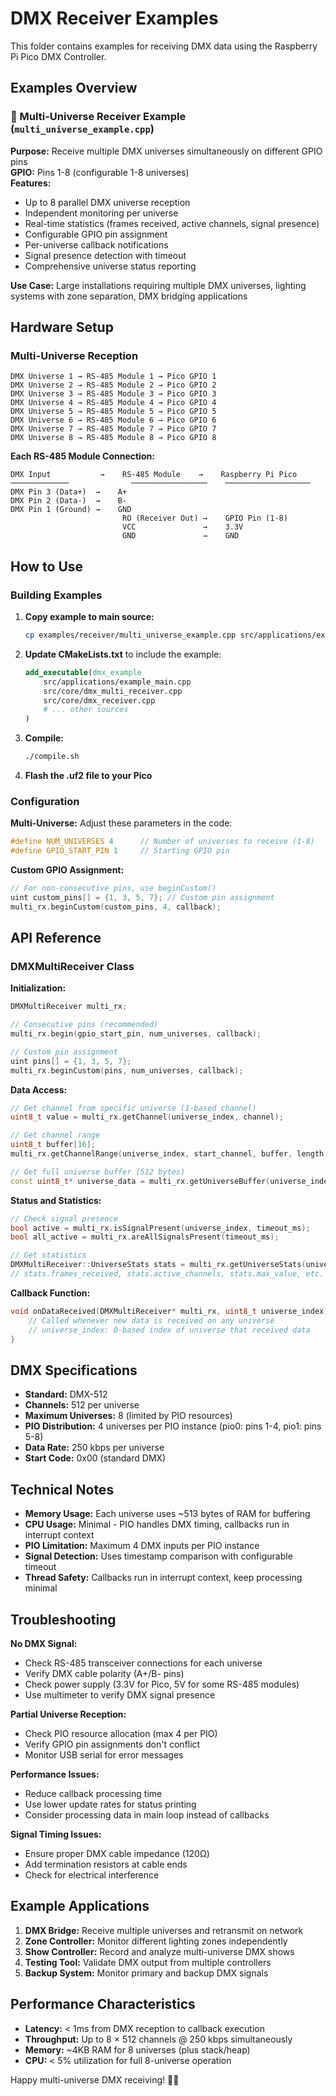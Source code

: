 # DMX Receiver Examples

This folder contains examples for receiving DMX data using the Raspberry Pi Pico DMX Controller.

## Examples Overview

### 🎯 Multi-Universe Receiver Example (`multi_universe_example.cpp`)

**Purpose:** Receive multiple DMX universes simultaneously on different GPIO pins  
**GPIO:** Pins 1-8 (configurable 1-8 universes)  
**Features:**
- Up to 8 parallel DMX universe reception
- Independent monitoring per universe
- Real-time statistics (frames received, active channels, signal presence)
- Configurable GPIO pin assignment
- Per-universe callback notifications
- Signal presence detection with timeout
- Comprehensive universe status reporting

**Use Case:** Large installations requiring multiple DMX universes, lighting systems with zone separation, DMX bridging applications

## Hardware Setup

### Multi-Universe Reception
```
DMX Universe 1 → RS-485 Module 1 → Pico GPIO 1
DMX Universe 2 → RS-485 Module 2 → Pico GPIO 2  
DMX Universe 3 → RS-485 Module 3 → Pico GPIO 3
DMX Universe 4 → RS-485 Module 4 → Pico GPIO 4
DMX Universe 5 → RS-485 Module 5 → Pico GPIO 5
DMX Universe 6 → RS-485 Module 6 → Pico GPIO 6
DMX Universe 7 → RS-485 Module 7 → Pico GPIO 7
DMX Universe 8 → RS-485 Module 8 → Pico GPIO 8
```

**Each RS-485 Module Connection:**
```
DMX Input           →    RS-485 Module    →    Raspberry Pi Pico
─────────────              ─────────────────    ───────────────────
DMX Pin 3 (Data+)  →    A+                
DMX Pin 2 (Data-)  →    B-                
DMX Pin 1 (Ground) →    GND               
                         RO (Receiver Out) →    GPIO Pin (1-8)
                         VCC               →    3.3V
                         GND               →    GND
```

## How to Use

### Building Examples

1. **Copy example to main source:**
   ```bash
   cp examples/receiver/multi_universe_example.cpp src/applications/example_main.cpp
   ```

2. **Update CMakeLists.txt** to include the example:
   ```cmake
   add_executable(dmx_example
       src/applications/example_main.cpp
       src/core/dmx_multi_receiver.cpp
       src/core/dmx_receiver.cpp
       # ... other sources
   )
   ```

3. **Compile:**
   ```bash
   ./compile.sh
   ```

4. **Flash the .uf2 file to your Pico**

### Configuration

**Multi-Universe:** Adjust these parameters in the code:
```cpp
#define NUM_UNIVERSES 4      // Number of universes to receive (1-8)
#define GPIO_START_PIN 1     // Starting GPIO pin
```

**Custom GPIO Assignment:**
```cpp
// For non-consecutive pins, use beginCustom()
uint custom_pins[] = {1, 3, 5, 7}; // Custom pin assignment
multi_rx.beginCustom(custom_pins, 4, callback);
```

## API Reference

### DMXMultiReceiver Class

**Initialization:**
```cpp
DMXMultiReceiver multi_rx;

// Consecutive pins (recommended)
multi_rx.begin(gpio_start_pin, num_universes, callback);

// Custom pin assignment
uint pins[] = {1, 3, 5, 7};
multi_rx.beginCustom(pins, num_universes, callback);
```

**Data Access:**
```cpp
// Get channel from specific universe (1-based channel)
uint8_t value = multi_rx.getChannel(universe_index, channel);

// Get channel range
uint8_t buffer[16];
multi_rx.getChannelRange(universe_index, start_channel, buffer, length);

// Get full universe buffer (512 bytes)
const uint8_t* universe_data = multi_rx.getUniverseBuffer(universe_index);
```

**Status and Statistics:**
```cpp
// Check signal presence
bool active = multi_rx.isSignalPresent(universe_index, timeout_ms);
bool all_active = multi_rx.areAllSignalsPresent(timeout_ms);

// Get statistics
DMXMultiReceiver::UniverseStats stats = multi_rx.getUniverseStats(universe_index);
// stats.frames_received, stats.active_channels, stats.max_value, etc.
```

**Callback Function:**
```cpp
void onDataReceived(DMXMultiReceiver* multi_rx, uint8_t universe_index) {
    // Called whenever new data is received on any universe
    // universe_index: 0-based index of universe that received data
}
```

## DMX Specifications

- **Standard:** DMX-512  
- **Channels:** 512 per universe
- **Maximum Universes:** 8 (limited by PIO resources)
- **PIO Distribution:** 4 universes per PIO instance (pio0: pins 1-4, pio1: pins 5-8)
- **Data Rate:** 250 kbps per universe
- **Start Code:** 0x00 (standard DMX)

## Technical Notes

- **Memory Usage:** Each universe uses ~513 bytes of RAM for buffering
- **CPU Usage:** Minimal - PIO handles DMX timing, callbacks run in interrupt context
- **PIO Limitation:** Maximum 4 DMX inputs per PIO instance
- **Signal Detection:** Uses timestamp comparison with configurable timeout
- **Thread Safety:** Callbacks run in interrupt context, keep processing minimal

## Troubleshooting

**No DMX Signal:**
- Check RS-485 transceiver connections for each universe
- Verify DMX cable polarity (A+/B- pins)
- Check power supply (3.3V for Pico, 5V for some RS-485 modules)
- Use multimeter to verify DMX signal presence

**Partial Universe Reception:**
- Check PIO resource allocation (max 4 per PIO)
- Verify GPIO pin assignments don't conflict
- Monitor USB serial for error messages

**Performance Issues:**
- Reduce callback processing time
- Use lower update rates for status printing
- Consider processing data in main loop instead of callbacks

**Signal Timing Issues:**
- Ensure proper DMX cable impedance (120Ω)
- Add termination resistors at cable ends
- Check for electrical interference

## Example Applications

1. **DMX Bridge:** Receive multiple universes and retransmit on network
2. **Zone Controller:** Monitor different lighting zones independently
3. **Show Controller:** Record and analyze multi-universe DMX shows
4. **Testing Tool:** Validate DMX output from multiple controllers
5. **Backup System:** Monitor primary and backup DMX signals

## Performance Characteristics

- **Latency:** < 1ms from DMX reception to callback execution
- **Throughput:** Up to 8 × 512 channels @ 250 kbps simultaneously
- **Memory:** ~4KB RAM for 8 universes (plus stack/heap)
- **CPU:** < 5% utilization for full 8-universe operation

Happy multi-universe DMX receiving! 📡✨